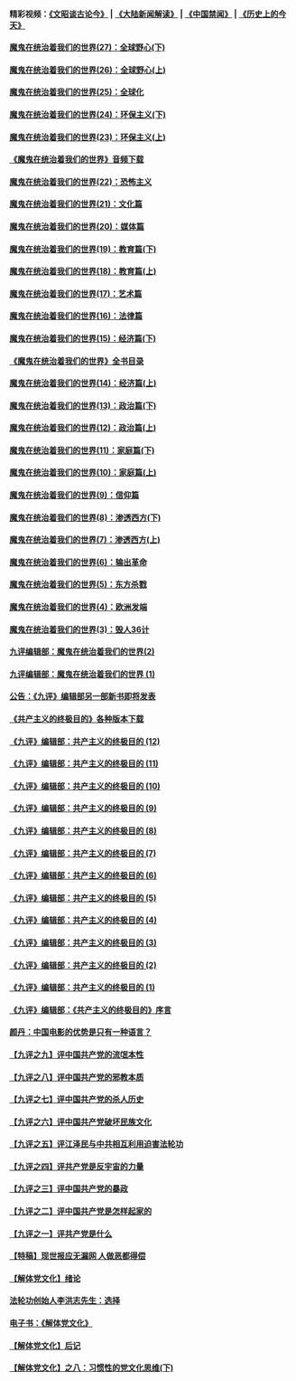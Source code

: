 #### 精彩视频：[《文昭谈古论今》](https://github.com/gfw-breaker/wenzhao/blob/master/README.md?t=12250030) | [《大陆新闻解读》](https://github.com/gfw-breaker/ntdtv-comedy/blob/master/README.md?t=12250030) | [《中国禁闻》](https://github.com/gfw-breaker/ntdtv-news/blob/master/README.md?t=12250030) | [《历史上的今天》](https://github.com/gfw-breaker/today-in-history/blob/master/README.md?t=12250030) 

#### [魔鬼在统治着我们的世界(27)：全球野心(下)](../pages/nsc422/n10928319.md?t=12250030) 

#### [魔鬼在统治着我们的世界(26)：全球野心(上)](../pages/nsc422/n10900318.md?t=12250030) 

#### [魔鬼在统治着我们的世界(25)：全球化](../pages/nsc422/n10788205.md?t=12250030) 

#### [魔鬼在统治着我们的世界(24)：环保主义(下)](../pages/nsc422/n10695307.md?t=12250030) 

#### [魔鬼在统治着我们的世界(23)：环保主义(上)](../pages/nsc422/n10688613.md?t=12250030) 

#### [《魔鬼在统治着我们的世界》音频下载](../pages/nsc422/n10635553.md?t=12250030) 

#### [魔鬼在统治着我们的世界(22)：恐怖主义](../pages/nsc422/n10614727.md?t=12250030) 

#### [魔鬼在统治着我们的世界(21)：文化篇](../pages/nsc422/n10597706.md?t=12250030) 

#### [魔鬼在统治着我们的世界(20)：媒体篇](../pages/nsc422/n10586579.md?t=12250030) 

#### [魔鬼在统治着我们的世界(19)：教育篇(下)](../pages/nsc422/n10564808.md?t=12250030) 

#### [魔鬼在统治着我们的世界(18)：教育篇(上)](../pages/nsc422/n10526970.md?t=12250030) 

#### [魔鬼在统治着我们的世界(17)：艺术篇](../pages/nsc422/n10499093.md?t=12250030) 

#### [魔鬼在统治着我们的世界(16)：法律篇](../pages/nsc422/n10485969.md?t=12250030) 

#### [魔鬼在统治着我们的世界(15)：经济篇(下)](../pages/nsc422/n10469975.md?t=12250030) 

#### [《魔鬼在统治着我们的世界》全书目录](../pages/nsc422/n10464261.md?t=12250030) 

#### [魔鬼在统治着我们的世界(14)：经济篇(上)](../pages/nsc422/n10457370.md?t=12250030) 

#### [魔鬼在统治着我们的世界(13)：政治篇(下)](../pages/nsc422/n10448270.md?t=12250030) 

#### [魔鬼在统治着我们的世界(12)：政治篇(上)](../pages/nsc422/n10444576.md?t=12250030) 

#### [魔鬼在统治着我们的世界(11)：家庭篇(下)](../pages/nsc422/n10440961.md?t=12250030) 

#### [魔鬼在统治着我们的世界(10)：家庭篇(上)](../pages/nsc422/n10435448.md?t=12250030) 

#### [魔鬼在统治着我们的世界(9)：信仰篇](../pages/nsc422/n10432159.md?t=12250030) 

#### [魔鬼在统治着我们的世界(8)：渗透西方(下)](../pages/nsc422/n10429603.md?t=12250030) 

#### [魔鬼在统治着我们的世界(7)：渗透西方(上)](../pages/nsc422/n10426013.md?t=12250030) 

#### [魔鬼在统治着我们的世界(6)：输出革命](../pages/nsc422/n10421536.md?t=12250030) 

#### [魔鬼在统治着我们的世界(5)：东方杀戮](../pages/nsc422/n10417707.md?t=12250030) 

#### [魔鬼在统治着我们的世界(4)：欧洲发端](../pages/nsc422/n10414890.md?t=12250030) 

#### [魔鬼在统治着我们的世界(3)：毁人36计](../pages/nsc422/n10411583.md?t=12250030) 

#### [九评编辑部：魔鬼在统治着我们的世界(2)](../pages/nsc422/n10410036.md?t=12250030) 

#### [九评编辑部：魔鬼在统治着我们的世界 (1)](../pages/nsc422/n10406825.md?t=12250030) 

#### [公告：《九评》编辑部另一部新书即将发表](../pages/nsc422/n10405104.md?t=12250030) 

#### [《共产主义的终极目的》各种版本下载](../pages/nsc422/n10022138.md?t=12250030) 

#### [《九评》编辑部：共产主义的终极目的 (12)](../pages/nsc422/n9933272.md?t=12250030) 

#### [《九评》编辑部：共产主义的终极目的 (11)](../pages/nsc422/n9924973.md?t=12250030) 

#### [《九评》编辑部：共产主义的终极目的 (10)](../pages/nsc422/n9920883.md?t=12250030) 

#### [《九评》编辑部：共产主义的终极目的 (9)](../pages/nsc422/n9916363.md?t=12250030) 

#### [《九评》编辑部：共产主义的终极目的 (8)](../pages/nsc422/n9912488.md?t=12250030) 

#### [《九评》编辑部：共产主义的终极目的 (7)](../pages/nsc422/n9901176.md?t=12250030) 

#### [《九评》编辑部：共产主义的终极目的 (6)](../pages/nsc422/n9899359.md?t=12250030) 

#### [《九评》编辑部：共产主义的终极目的 (5)](../pages/nsc422/n9893174.md?t=12250030) 

#### [《九评》编辑部：共产主义的终极目的 (4)](../pages/nsc422/n9891246.md?t=12250030) 

#### [《九评》编辑部：共产主义的终极目的 (3)](../pages/nsc422/n9879879.md?t=12250030) 

#### [《九评》编辑部：共产主义的终极目的 (2)](../pages/nsc422/n9876205.md?t=12250030) 

#### [《九评》编辑部：共产主义的终极目的 (1)](../pages/nsc422/n9865857.md?t=12250030) 

#### [《九评》编辑部：《共产主义的终极目的》序言](../pages/nsc422/n9862666.md?t=12250030) 

#### [颜丹：中国电影的优势是只有一种语言？](../pages/nsc422/n9583062.md?t=12250030) 

#### [【九评之九】评中国共产党的流氓本性](../pages/nsc422/n737542.md?t=12250030) 

#### [【九评之八】评中国共产党的邪教本质](../pages/nsc422/n735942.md?t=12250030) 

#### [【九评之七】评中国共产党的杀人历史](../pages/nsc422/n733806.md?t=12250030) 

#### [【九评之六】评中国共产党破坏民族文化](../pages/nsc422/n731667.md?t=12250030) 

#### [【九评之五】评江泽民与中共相互利用迫害法轮功](../pages/nsc422/n730058.md?t=12250030) 

#### [【九评之四】评共产党是反宇宙的力量](../pages/nsc422/n727814.md?t=12250030) 

#### [【九评之三】评中国共产党的暴政](../pages/nsc422/n725597.md?t=12250030) 

#### [【九评之二】评中国共产党是怎样起家的](../pages/nsc422/n723946.md?t=12250030) 

#### [【九评之一】评共产党是什么](../pages/nsc422/n722529.md?t=12250030) 

#### [【特稿】现世报应无漏网 人做恶都得偿](../pages/nsc422/n4215167.md?t=12250030) 

#### [【解体党文化】绪论](../pages/nsc422/n1449356.md?t=12250030) 

#### [法轮功创始人李洪志先生：选择](../pages/nsc422/n3580738.md?t=12250030) 

#### [电子书：《解体党文化》](../pages/nsc422/n1573484.md?t=12250030) 

#### [【解体党文化】后记](../pages/nsc422/n1531999.md?t=12250030) 

#### [【解体党文化】之八：习惯性的党文化思维(下)](../pages/nsc422/n1526477.md?t=12250030) 

